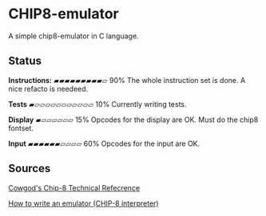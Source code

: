 # CHIP8-emulator
A simple chip8-emulator in C language.

## Status

**Instructions:**
▰▰▰▰▰▰▰▰▰▱ 90%
The whole instruction set is done. A nice refacto is needeed.

**Tests**
▰▱▱▱▱▱▱▱▱▱▱▱ 10%
Currently writing tests.

**Display**
▰▱▱▱▱▱▱ 15%
Opcodes for the display are OK. Must do the chip8 fontset.

**Input**
▰▰▰▰▰▰▱▱▱▱ 60%
Opcodes for the input are OK.

## Sources
[Cowgod's Chip-8 Technical Refecrence](http://devernay.free.fr/hacks/chip8/C8TECH10.HTM#Fx07)

[How to write an emulator (CHIP-8 interpreter)](http://www.multigesture.net/articles/how-to-write-an-emulator-chip-8-interpreter/)
